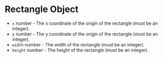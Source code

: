 # Rectangle Object

* `x` number - The x coordinate of the origin of the rectangle (must be an integer).
* `y` number - The y coordinate of the origin of the rectangle (must be an integer).
* `width` number - The width of the rectangle (must be an integer).
* `height` number - The height of the rectangle (must be an integer).
